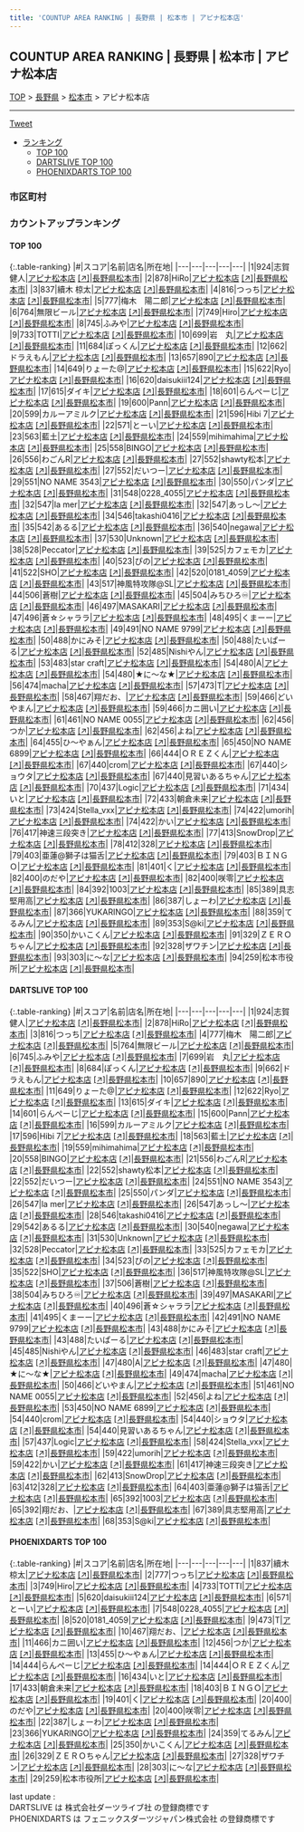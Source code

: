 ```yaml
---
title: 'COUNTUP AREA RANKING | 長野県 | 松本市 | アピナ松本店'
---
```

## COUNTUP AREA RANKING | 長野県 | 松本市 | アピナ松本店

[TOP](/darts/rank/) > [長野県](/darts/rank/長野県/) > [松本市](/darts/rank/長野県/松本市/) > アピナ松本店

___

<a href="https://twitter.com/share?ref_src=twsrc%5Etfw" data-text="COUNTUP AREA RANKING | 長野県松本市アピナ松本店" class="twitter-share-button" data-hashtags="DARTSLIVE,PHOENIXDARTS,darts,ダーツ" data-show-count="false">Tweet</a>

* [ランキング](#カウントアップランキング)
    * [TOP 100](#top-100)
    * [DARTSLIVE TOP 100](#dartslive-top-100)
    * [PHOENIXDARTS TOP 100](#phoenixdarts-top-100)

### 市区町村

<ul>

</ul>

### カウントアップランキング

#### TOP 100



{:.table-ranking}
|#|スコア|名前|店名|所在地|
|---|---|---|---|---|
|1|924|<span class="rank-name-dl">志賀　健人</span>|<a href="/darts/rank/shops/1b5a938116117a8e774c926eb736cb5a.html">アピナ松本店</a> <a href="https://search.dartslive.com/jp/shop/1b5a938116117a8e774c926eb736cb5a">[↗]</a>|<a href="/darts/rank/長野県/松本市">長野県松本市</a>|
|2|878|<span class="rank-name-dl">HiRo</span>|<a href="/darts/rank/shops/1b5a938116117a8e774c926eb736cb5a.html">アピナ松本店</a> <a href="https://search.dartslive.com/jp/shop/1b5a938116117a8e774c926eb736cb5a">[↗]</a>|<a href="/darts/rank/長野県/松本市">長野県松本市</a>|
|3|837|<span class="rank-name-pd"><span class="pro-icon-pd"></span>續木 椋太</span>|<a href="/darts/rank/shops/68394.html">アピナ松本店</a> <a href="https://vs.phoenixdarts.com/jp/shop/shopDetailInfo/s_68394?s_seq=68394">[↗]</a>|<a href="/darts/rank/長野県/松本市">長野県松本市</a>|
|4|816|<span class="rank-name-dl">つっち</span>|<a href="/darts/rank/shops/1b5a938116117a8e774c926eb736cb5a.html">アピナ松本店</a> <a href="https://search.dartslive.com/jp/shop/1b5a938116117a8e774c926eb736cb5a">[↗]</a>|<a href="/darts/rank/長野県/松本市">長野県松本市</a>|
|5|777|<span class="rank-name-dl">梅木　陽二郎</span>|<a href="/darts/rank/shops/1b5a938116117a8e774c926eb736cb5a.html">アピナ松本店</a> <a href="https://search.dartslive.com/jp/shop/1b5a938116117a8e774c926eb736cb5a">[↗]</a>|<a href="/darts/rank/長野県/松本市">長野県松本市</a>|
|6|764|<span class="rank-name-dl">無限ビール</span>|<a href="/darts/rank/shops/1b5a938116117a8e774c926eb736cb5a.html">アピナ松本店</a> <a href="https://search.dartslive.com/jp/shop/1b5a938116117a8e774c926eb736cb5a">[↗]</a>|<a href="/darts/rank/長野県/松本市">長野県松本市</a>|
|7|749|<span class="rank-name-pd">Hiro</span>|<a href="/darts/rank/shops/68394.html">アピナ松本店</a> <a href="https://vs.phoenixdarts.com/jp/shop/shopDetailInfo/s_68394?s_seq=68394">[↗]</a>|<a href="/darts/rank/長野県/松本市">長野県松本市</a>|
|8|745|<span class="rank-name-dl">ふみや</span>|<a href="/darts/rank/shops/1b5a938116117a8e774c926eb736cb5a.html">アピナ松本店</a> <a href="https://search.dartslive.com/jp/shop/1b5a938116117a8e774c926eb736cb5a">[↗]</a>|<a href="/darts/rank/長野県/松本市">長野県松本市</a>|
|9|733|<span class="rank-name-pd">TOTTI</span>|<a href="/darts/rank/shops/68394.html">アピナ松本店</a> <a href="https://vs.phoenixdarts.com/jp/shop/shopDetailInfo/s_68394?s_seq=68394">[↗]</a>|<a href="/darts/rank/長野県/松本市">長野県松本市</a>|
|10|699|<span class="rank-name-dl">岩　丸</span>|<a href="/darts/rank/shops/1b5a938116117a8e774c926eb736cb5a.html">アピナ松本店</a> <a href="https://search.dartslive.com/jp/shop/1b5a938116117a8e774c926eb736cb5a">[↗]</a>|<a href="/darts/rank/長野県/松本市">長野県松本市</a>|
|11|684|<span class="rank-name-dl">ぽっくん</span>|<a href="/darts/rank/shops/1b5a938116117a8e774c926eb736cb5a.html">アピナ松本店</a> <a href="https://search.dartslive.com/jp/shop/1b5a938116117a8e774c926eb736cb5a">[↗]</a>|<a href="/darts/rank/長野県/松本市">長野県松本市</a>|
|12|662|<span class="rank-name-dl">ドラえもん</span>|<a href="/darts/rank/shops/1b5a938116117a8e774c926eb736cb5a.html">アピナ松本店</a> <a href="https://search.dartslive.com/jp/shop/1b5a938116117a8e774c926eb736cb5a">[↗]</a>|<a href="/darts/rank/長野県/松本市">長野県松本市</a>|
|13|657|<span class="rank-name-dl">890</span>|<a href="/darts/rank/shops/1b5a938116117a8e774c926eb736cb5a.html">アピナ松本店</a> <a href="https://search.dartslive.com/jp/shop/1b5a938116117a8e774c926eb736cb5a">[↗]</a>|<a href="/darts/rank/長野県/松本市">長野県松本市</a>|
|14|649|<span class="rank-name-dl">りょーた@</span>|<a href="/darts/rank/shops/1b5a938116117a8e774c926eb736cb5a.html">アピナ松本店</a> <a href="https://search.dartslive.com/jp/shop/1b5a938116117a8e774c926eb736cb5a">[↗]</a>|<a href="/darts/rank/長野県/松本市">長野県松本市</a>|
|15|622|<span class="rank-name-dl">Ryo</span>|<a href="/darts/rank/shops/1b5a938116117a8e774c926eb736cb5a.html">アピナ松本店</a> <a href="https://search.dartslive.com/jp/shop/1b5a938116117a8e774c926eb736cb5a">[↗]</a>|<a href="/darts/rank/長野県/松本市">長野県松本市</a>|
|16|620|<span class="rank-name-pd">daisukiii124</span>|<a href="/darts/rank/shops/68394.html">アピナ松本店</a> <a href="https://vs.phoenixdarts.com/jp/shop/shopDetailInfo/s_68394?s_seq=68394">[↗]</a>|<a href="/darts/rank/長野県/松本市">長野県松本市</a>|
|17|615|<span class="rank-name-dl">ダイキ</span>|<a href="/darts/rank/shops/1b5a938116117a8e774c926eb736cb5a.html">アピナ松本店</a> <a href="https://search.dartslive.com/jp/shop/1b5a938116117a8e774c926eb736cb5a">[↗]</a>|<a href="/darts/rank/長野県/松本市">長野県松本市</a>|
|18|601|<span class="rank-name-dl">らんぺーじ</span>|<a href="/darts/rank/shops/1b5a938116117a8e774c926eb736cb5a.html">アピナ松本店</a> <a href="https://search.dartslive.com/jp/shop/1b5a938116117a8e774c926eb736cb5a">[↗]</a>|<a href="/darts/rank/長野県/松本市">長野県松本市</a>|
|19|600|<span class="rank-name-dl">Pann</span>|<a href="/darts/rank/shops/1b5a938116117a8e774c926eb736cb5a.html">アピナ松本店</a> <a href="https://search.dartslive.com/jp/shop/1b5a938116117a8e774c926eb736cb5a">[↗]</a>|<a href="/darts/rank/長野県/松本市">長野県松本市</a>|
|20|599|<span class="rank-name-dl">カルーアミルク</span>|<a href="/darts/rank/shops/1b5a938116117a8e774c926eb736cb5a.html">アピナ松本店</a> <a href="https://search.dartslive.com/jp/shop/1b5a938116117a8e774c926eb736cb5a">[↗]</a>|<a href="/darts/rank/長野県/松本市">長野県松本市</a>|
|21|596|<span class="rank-name-dl">Hibi 7</span>|<a href="/darts/rank/shops/1b5a938116117a8e774c926eb736cb5a.html">アピナ松本店</a> <a href="https://search.dartslive.com/jp/shop/1b5a938116117a8e774c926eb736cb5a">[↗]</a>|<a href="/darts/rank/長野県/松本市">長野県松本市</a>|
|22|571|<span class="rank-name-pd">とーい</span>|<a href="/darts/rank/shops/68394.html">アピナ松本店</a> <a href="https://vs.phoenixdarts.com/jp/shop/shopDetailInfo/s_68394?s_seq=68394">[↗]</a>|<a href="/darts/rank/長野県/松本市">長野県松本市</a>|
|23|563|<span class="rank-name-dl">藍土</span>|<a href="/darts/rank/shops/1b5a938116117a8e774c926eb736cb5a.html">アピナ松本店</a> <a href="https://search.dartslive.com/jp/shop/1b5a938116117a8e774c926eb736cb5a">[↗]</a>|<a href="/darts/rank/長野県/松本市">長野県松本市</a>|
|24|559|<span class="rank-name-dl">mihimahima</span>|<a href="/darts/rank/shops/1b5a938116117a8e774c926eb736cb5a.html">アピナ松本店</a> <a href="https://search.dartslive.com/jp/shop/1b5a938116117a8e774c926eb736cb5a">[↗]</a>|<a href="/darts/rank/長野県/松本市">長野県松本市</a>|
|25|558|<span class="rank-name-dl">BINGO</span>|<a href="/darts/rank/shops/1b5a938116117a8e774c926eb736cb5a.html">アピナ松本店</a> <a href="https://search.dartslive.com/jp/shop/1b5a938116117a8e774c926eb736cb5a">[↗]</a>|<a href="/darts/rank/長野県/松本市">長野県松本市</a>|
|26|556|<span class="rank-name-dl">わごんR</span>|<a href="/darts/rank/shops/1b5a938116117a8e774c926eb736cb5a.html">アピナ松本店</a> <a href="https://search.dartslive.com/jp/shop/1b5a938116117a8e774c926eb736cb5a">[↗]</a>|<a href="/darts/rank/長野県/松本市">長野県松本市</a>|
|27|552|<span class="rank-name-dl">shawty松本</span>|<a href="/darts/rank/shops/1b5a938116117a8e774c926eb736cb5a.html">アピナ松本店</a> <a href="https://search.dartslive.com/jp/shop/1b5a938116117a8e774c926eb736cb5a">[↗]</a>|<a href="/darts/rank/長野県/松本市">長野県松本市</a>|
|27|552|<span class="rank-name-dl">だいつー</span>|<a href="/darts/rank/shops/1b5a938116117a8e774c926eb736cb5a.html">アピナ松本店</a> <a href="https://search.dartslive.com/jp/shop/1b5a938116117a8e774c926eb736cb5a">[↗]</a>|<a href="/darts/rank/長野県/松本市">長野県松本市</a>|
|29|551|<span class="rank-name-dl">NO NAME 3543</span>|<a href="/darts/rank/shops/1b5a938116117a8e774c926eb736cb5a.html">アピナ松本店</a> <a href="https://search.dartslive.com/jp/shop/1b5a938116117a8e774c926eb736cb5a">[↗]</a>|<a href="/darts/rank/長野県/松本市">長野県松本市</a>|
|30|550|<span class="rank-name-dl">パンダ</span>|<a href="/darts/rank/shops/1b5a938116117a8e774c926eb736cb5a.html">アピナ松本店</a> <a href="https://search.dartslive.com/jp/shop/1b5a938116117a8e774c926eb736cb5a">[↗]</a>|<a href="/darts/rank/長野県/松本市">長野県松本市</a>|
|31|548|<span class="rank-name-pd">0228_4055</span>|<a href="/darts/rank/shops/68394.html">アピナ松本店</a> <a href="https://vs.phoenixdarts.com/jp/shop/shopDetailInfo/s_68394?s_seq=68394">[↗]</a>|<a href="/darts/rank/長野県/松本市">長野県松本市</a>|
|32|547|<span class="rank-name-dl">la mer</span>|<a href="/darts/rank/shops/1b5a938116117a8e774c926eb736cb5a.html">アピナ松本店</a> <a href="https://search.dartslive.com/jp/shop/1b5a938116117a8e774c926eb736cb5a">[↗]</a>|<a href="/darts/rank/長野県/松本市">長野県松本市</a>|
|32|547|<span class="rank-name-dl">あっし〜</span>|<a href="/darts/rank/shops/1b5a938116117a8e774c926eb736cb5a.html">アピナ松本店</a> <a href="https://search.dartslive.com/jp/shop/1b5a938116117a8e774c926eb736cb5a">[↗]</a>|<a href="/darts/rank/長野県/松本市">長野県松本市</a>|
|34|546|<span class="rank-name-dl">takashi0416</span>|<a href="/darts/rank/shops/1b5a938116117a8e774c926eb736cb5a.html">アピナ松本店</a> <a href="https://search.dartslive.com/jp/shop/1b5a938116117a8e774c926eb736cb5a">[↗]</a>|<a href="/darts/rank/長野県/松本市">長野県松本市</a>|
|35|542|<span class="rank-name-dl">あるる</span>|<a href="/darts/rank/shops/1b5a938116117a8e774c926eb736cb5a.html">アピナ松本店</a> <a href="https://search.dartslive.com/jp/shop/1b5a938116117a8e774c926eb736cb5a">[↗]</a>|<a href="/darts/rank/長野県/松本市">長野県松本市</a>|
|36|540|<span class="rank-name-dl">negawa</span>|<a href="/darts/rank/shops/1b5a938116117a8e774c926eb736cb5a.html">アピナ松本店</a> <a href="https://search.dartslive.com/jp/shop/1b5a938116117a8e774c926eb736cb5a">[↗]</a>|<a href="/darts/rank/長野県/松本市">長野県松本市</a>|
|37|530|<span class="rank-name-dl">Unknown</span>|<a href="/darts/rank/shops/1b5a938116117a8e774c926eb736cb5a.html">アピナ松本店</a> <a href="https://search.dartslive.com/jp/shop/1b5a938116117a8e774c926eb736cb5a">[↗]</a>|<a href="/darts/rank/長野県/松本市">長野県松本市</a>|
|38|528|<span class="rank-name-dl">Peccator</span>|<a href="/darts/rank/shops/1b5a938116117a8e774c926eb736cb5a.html">アピナ松本店</a> <a href="https://search.dartslive.com/jp/shop/1b5a938116117a8e774c926eb736cb5a">[↗]</a>|<a href="/darts/rank/長野県/松本市">長野県松本市</a>|
|39|525|<span class="rank-name-dl">カフェモカ</span>|<a href="/darts/rank/shops/1b5a938116117a8e774c926eb736cb5a.html">アピナ松本店</a> <a href="https://search.dartslive.com/jp/shop/1b5a938116117a8e774c926eb736cb5a">[↗]</a>|<a href="/darts/rank/長野県/松本市">長野県松本市</a>|
|40|523|<span class="rank-name-dl">ぴの</span>|<a href="/darts/rank/shops/1b5a938116117a8e774c926eb736cb5a.html">アピナ松本店</a> <a href="https://search.dartslive.com/jp/shop/1b5a938116117a8e774c926eb736cb5a">[↗]</a>|<a href="/darts/rank/長野県/松本市">長野県松本市</a>|
|41|522|<span class="rank-name-dl">SHO</span>|<a href="/darts/rank/shops/1b5a938116117a8e774c926eb736cb5a.html">アピナ松本店</a> <a href="https://search.dartslive.com/jp/shop/1b5a938116117a8e774c926eb736cb5a">[↗]</a>|<a href="/darts/rank/長野県/松本市">長野県松本市</a>|
|42|520|<span class="rank-name-pd">0181_4059</span>|<a href="/darts/rank/shops/68394.html">アピナ松本店</a> <a href="https://vs.phoenixdarts.com/jp/shop/shopDetailInfo/s_68394?s_seq=68394">[↗]</a>|<a href="/darts/rank/長野県/松本市">長野県松本市</a>|
|43|517|<span class="rank-name-dl">神風特攻隊@SL</span>|<a href="/darts/rank/shops/1b5a938116117a8e774c926eb736cb5a.html">アピナ松本店</a> <a href="https://search.dartslive.com/jp/shop/1b5a938116117a8e774c926eb736cb5a">[↗]</a>|<a href="/darts/rank/長野県/松本市">長野県松本市</a>|
|44|506|<span class="rank-name-dl">蒼樹</span>|<a href="/darts/rank/shops/1b5a938116117a8e774c926eb736cb5a.html">アピナ松本店</a> <a href="https://search.dartslive.com/jp/shop/1b5a938116117a8e774c926eb736cb5a">[↗]</a>|<a href="/darts/rank/長野県/松本市">長野県松本市</a>|
|45|504|<span class="rank-name-dl">みちひろ♾</span>|<a href="/darts/rank/shops/1b5a938116117a8e774c926eb736cb5a.html">アピナ松本店</a> <a href="https://search.dartslive.com/jp/shop/1b5a938116117a8e774c926eb736cb5a">[↗]</a>|<a href="/darts/rank/長野県/松本市">長野県松本市</a>|
|46|497|<span class="rank-name-dl">MASAKARI</span>|<a href="/darts/rank/shops/1b5a938116117a8e774c926eb736cb5a.html">アピナ松本店</a> <a href="https://search.dartslive.com/jp/shop/1b5a938116117a8e774c926eb736cb5a">[↗]</a>|<a href="/darts/rank/長野県/松本市">長野県松本市</a>|
|47|496|<span class="rank-name-dl">蒼☆シャララ</span>|<a href="/darts/rank/shops/1b5a938116117a8e774c926eb736cb5a.html">アピナ松本店</a> <a href="https://search.dartslive.com/jp/shop/1b5a938116117a8e774c926eb736cb5a">[↗]</a>|<a href="/darts/rank/長野県/松本市">長野県松本市</a>|
|48|495|<span class="rank-name-dl">くまーー</span>|<a href="/darts/rank/shops/1b5a938116117a8e774c926eb736cb5a.html">アピナ松本店</a> <a href="https://search.dartslive.com/jp/shop/1b5a938116117a8e774c926eb736cb5a">[↗]</a>|<a href="/darts/rank/長野県/松本市">長野県松本市</a>|
|49|491|<span class="rank-name-dl">NO NAME 9799</span>|<a href="/darts/rank/shops/1b5a938116117a8e774c926eb736cb5a.html">アピナ松本店</a> <a href="https://search.dartslive.com/jp/shop/1b5a938116117a8e774c926eb736cb5a">[↗]</a>|<a href="/darts/rank/長野県/松本市">長野県松本市</a>|
|50|488|<span class="rank-name-dl">かにみそ</span>|<a href="/darts/rank/shops/1b5a938116117a8e774c926eb736cb5a.html">アピナ松本店</a> <a href="https://search.dartslive.com/jp/shop/1b5a938116117a8e774c926eb736cb5a">[↗]</a>|<a href="/darts/rank/長野県/松本市">長野県松本市</a>|
|50|488|<span class="rank-name-dl">たいぱーる</span>|<a href="/darts/rank/shops/1b5a938116117a8e774c926eb736cb5a.html">アピナ松本店</a> <a href="https://search.dartslive.com/jp/shop/1b5a938116117a8e774c926eb736cb5a">[↗]</a>|<a href="/darts/rank/長野県/松本市">長野県松本市</a>|
|52|485|<span class="rank-name-dl">Nishiやん</span>|<a href="/darts/rank/shops/1b5a938116117a8e774c926eb736cb5a.html">アピナ松本店</a> <a href="https://search.dartslive.com/jp/shop/1b5a938116117a8e774c926eb736cb5a">[↗]</a>|<a href="/darts/rank/長野県/松本市">長野県松本市</a>|
|53|483|<span class="rank-name-dl">star craft</span>|<a href="/darts/rank/shops/1b5a938116117a8e774c926eb736cb5a.html">アピナ松本店</a> <a href="https://search.dartslive.com/jp/shop/1b5a938116117a8e774c926eb736cb5a">[↗]</a>|<a href="/darts/rank/長野県/松本市">長野県松本市</a>|
|54|480|<span class="rank-name-dl">A</span>|<a href="/darts/rank/shops/1b5a938116117a8e774c926eb736cb5a.html">アピナ松本店</a> <a href="https://search.dartslive.com/jp/shop/1b5a938116117a8e774c926eb736cb5a">[↗]</a>|<a href="/darts/rank/長野県/松本市">長野県松本市</a>|
|54|480|<span class="rank-name-dl">★に～な★</span>|<a href="/darts/rank/shops/1b5a938116117a8e774c926eb736cb5a.html">アピナ松本店</a> <a href="https://search.dartslive.com/jp/shop/1b5a938116117a8e774c926eb736cb5a">[↗]</a>|<a href="/darts/rank/長野県/松本市">長野県松本市</a>|
|56|474|<span class="rank-name-dl">macha</span>|<a href="/darts/rank/shops/1b5a938116117a8e774c926eb736cb5a.html">アピナ松本店</a> <a href="https://search.dartslive.com/jp/shop/1b5a938116117a8e774c926eb736cb5a">[↗]</a>|<a href="/darts/rank/長野県/松本市">長野県松本市</a>|
|57|473|<span class="rank-name-pd">T</span>|<a href="/darts/rank/shops/68394.html">アピナ松本店</a> <a href="https://vs.phoenixdarts.com/jp/shop/shopDetailInfo/s_68394?s_seq=68394">[↗]</a>|<a href="/darts/rank/長野県/松本市">長野県松本市</a>|
|58|467|<span class="rank-name-pd">翔だお、</span>|<a href="/darts/rank/shops/68394.html">アピナ松本店</a> <a href="https://vs.phoenixdarts.com/jp/shop/shopDetailInfo/s_68394?s_seq=68394">[↗]</a>|<a href="/darts/rank/長野県/松本市">長野県松本市</a>|
|59|466|<span class="rank-name-dl">どいやまん</span>|<a href="/darts/rank/shops/1b5a938116117a8e774c926eb736cb5a.html">アピナ松本店</a> <a href="https://search.dartslive.com/jp/shop/1b5a938116117a8e774c926eb736cb5a">[↗]</a>|<a href="/darts/rank/長野県/松本市">長野県松本市</a>|
|59|466|<span class="rank-name-pd">カニ囲い</span>|<a href="/darts/rank/shops/68394.html">アピナ松本店</a> <a href="https://vs.phoenixdarts.com/jp/shop/shopDetailInfo/s_68394?s_seq=68394">[↗]</a>|<a href="/darts/rank/長野県/松本市">長野県松本市</a>|
|61|461|<span class="rank-name-dl">NO NAME 0055</span>|<a href="/darts/rank/shops/1b5a938116117a8e774c926eb736cb5a.html">アピナ松本店</a> <a href="https://search.dartslive.com/jp/shop/1b5a938116117a8e774c926eb736cb5a">[↗]</a>|<a href="/darts/rank/長野県/松本市">長野県松本市</a>|
|62|456|<span class="rank-name-pd">つか</span>|<a href="/darts/rank/shops/68394.html">アピナ松本店</a> <a href="https://vs.phoenixdarts.com/jp/shop/shopDetailInfo/s_68394?s_seq=68394">[↗]</a>|<a href="/darts/rank/長野県/松本市">長野県松本市</a>|
|62|456|<span class="rank-name-dl">よね</span>|<a href="/darts/rank/shops/1b5a938116117a8e774c926eb736cb5a.html">アピナ松本店</a> <a href="https://search.dartslive.com/jp/shop/1b5a938116117a8e774c926eb736cb5a">[↗]</a>|<a href="/darts/rank/長野県/松本市">長野県松本市</a>|
|64|455|<span class="rank-name-pd">ひ〜やぁん</span>|<a href="/darts/rank/shops/68394.html">アピナ松本店</a> <a href="https://vs.phoenixdarts.com/jp/shop/shopDetailInfo/s_68394?s_seq=68394">[↗]</a>|<a href="/darts/rank/長野県/松本市">長野県松本市</a>|
|65|450|<span class="rank-name-dl">NO NAME 6899</span>|<a href="/darts/rank/shops/1b5a938116117a8e774c926eb736cb5a.html">アピナ松本店</a> <a href="https://search.dartslive.com/jp/shop/1b5a938116117a8e774c926eb736cb5a">[↗]</a>|<a href="/darts/rank/長野県/松本市">長野県松本市</a>|
|66|444|<span class="rank-name-pd">ＯＲＥＺくん</span>|<a href="/darts/rank/shops/68394.html">アピナ松本店</a> <a href="https://vs.phoenixdarts.com/jp/shop/shopDetailInfo/s_68394?s_seq=68394">[↗]</a>|<a href="/darts/rank/長野県/松本市">長野県松本市</a>|
|67|440|<span class="rank-name-dl">crom</span>|<a href="/darts/rank/shops/1b5a938116117a8e774c926eb736cb5a.html">アピナ松本店</a> <a href="https://search.dartslive.com/jp/shop/1b5a938116117a8e774c926eb736cb5a">[↗]</a>|<a href="/darts/rank/長野県/松本市">長野県松本市</a>|
|67|440|<span class="rank-name-dl">ショウタ</span>|<a href="/darts/rank/shops/1b5a938116117a8e774c926eb736cb5a.html">アピナ松本店</a> <a href="https://search.dartslive.com/jp/shop/1b5a938116117a8e774c926eb736cb5a">[↗]</a>|<a href="/darts/rank/長野県/松本市">長野県松本市</a>|
|67|440|<span class="rank-name-dl">見習いあるちゃん</span>|<a href="/darts/rank/shops/1b5a938116117a8e774c926eb736cb5a.html">アピナ松本店</a> <a href="https://search.dartslive.com/jp/shop/1b5a938116117a8e774c926eb736cb5a">[↗]</a>|<a href="/darts/rank/長野県/松本市">長野県松本市</a>|
|70|437|<span class="rank-name-dl">Logic</span>|<a href="/darts/rank/shops/1b5a938116117a8e774c926eb736cb5a.html">アピナ松本店</a> <a href="https://search.dartslive.com/jp/shop/1b5a938116117a8e774c926eb736cb5a">[↗]</a>|<a href="/darts/rank/長野県/松本市">長野県松本市</a>|
|71|434|<span class="rank-name-pd">いと</span>|<a href="/darts/rank/shops/68394.html">アピナ松本店</a> <a href="https://vs.phoenixdarts.com/jp/shop/shopDetailInfo/s_68394?s_seq=68394">[↗]</a>|<a href="/darts/rank/長野県/松本市">長野県松本市</a>|
|72|433|<span class="rank-name-pd">朝倉未来</span>|<a href="/darts/rank/shops/68394.html">アピナ松本店</a> <a href="https://vs.phoenixdarts.com/jp/shop/shopDetailInfo/s_68394?s_seq=68394">[↗]</a>|<a href="/darts/rank/長野県/松本市">長野県松本市</a>|
|73|424|<span class="rank-name-dl">Stella_vxx</span>|<a href="/darts/rank/shops/1b5a938116117a8e774c926eb736cb5a.html">アピナ松本店</a> <a href="https://search.dartslive.com/jp/shop/1b5a938116117a8e774c926eb736cb5a">[↗]</a>|<a href="/darts/rank/長野県/松本市">長野県松本市</a>|
|74|422|<span class="rank-name-dl">umorih</span>|<a href="/darts/rank/shops/1b5a938116117a8e774c926eb736cb5a.html">アピナ松本店</a> <a href="https://search.dartslive.com/jp/shop/1b5a938116117a8e774c926eb736cb5a">[↗]</a>|<a href="/darts/rank/長野県/松本市">長野県松本市</a>|
|74|422|<span class="rank-name-dl">かい</span>|<a href="/darts/rank/shops/1b5a938116117a8e774c926eb736cb5a.html">アピナ松本店</a> <a href="https://search.dartslive.com/jp/shop/1b5a938116117a8e774c926eb736cb5a">[↗]</a>|<a href="/darts/rank/長野県/松本市">長野県松本市</a>|
|76|417|<span class="rank-name-dl">神速三段突き</span>|<a href="/darts/rank/shops/1b5a938116117a8e774c926eb736cb5a.html">アピナ松本店</a> <a href="https://search.dartslive.com/jp/shop/1b5a938116117a8e774c926eb736cb5a">[↗]</a>|<a href="/darts/rank/長野県/松本市">長野県松本市</a>|
|77|413|<span class="rank-name-dl">SnowDrop</span>|<a href="/darts/rank/shops/1b5a938116117a8e774c926eb736cb5a.html">アピナ松本店</a> <a href="https://search.dartslive.com/jp/shop/1b5a938116117a8e774c926eb736cb5a">[↗]</a>|<a href="/darts/rank/長野県/松本市">長野県松本市</a>|
|78|412|<span class="rank-name-dl">328</span>|<a href="/darts/rank/shops/1b5a938116117a8e774c926eb736cb5a.html">アピナ松本店</a> <a href="https://search.dartslive.com/jp/shop/1b5a938116117a8e774c926eb736cb5a">[↗]</a>|<a href="/darts/rank/長野県/松本市">長野県松本市</a>|
|79|403|<span class="rank-name-dl">亜蓮@獅子は猫舌</span>|<a href="/darts/rank/shops/1b5a938116117a8e774c926eb736cb5a.html">アピナ松本店</a> <a href="https://search.dartslive.com/jp/shop/1b5a938116117a8e774c926eb736cb5a">[↗]</a>|<a href="/darts/rank/長野県/松本市">長野県松本市</a>|
|79|403|<span class="rank-name-pd">ＢＩＮＧＯ</span>|<a href="/darts/rank/shops/68394.html">アピナ松本店</a> <a href="https://vs.phoenixdarts.com/jp/shop/shopDetailInfo/s_68394?s_seq=68394">[↗]</a>|<a href="/darts/rank/長野県/松本市">長野県松本市</a>|
|81|401|<span class="rank-name-pd">く</span>|<a href="/darts/rank/shops/68394.html">アピナ松本店</a> <a href="https://vs.phoenixdarts.com/jp/shop/shopDetailInfo/s_68394?s_seq=68394">[↗]</a>|<a href="/darts/rank/長野県/松本市">長野県松本市</a>|
|82|400|<span class="rank-name-pd">のだや</span>|<a href="/darts/rank/shops/68394.html">アピナ松本店</a> <a href="https://vs.phoenixdarts.com/jp/shop/shopDetailInfo/s_68394?s_seq=68394">[↗]</a>|<a href="/darts/rank/長野県/松本市">長野県松本市</a>|
|82|400|<span class="rank-name-pd">咲零</span>|<a href="/darts/rank/shops/68394.html">アピナ松本店</a> <a href="https://vs.phoenixdarts.com/jp/shop/shopDetailInfo/s_68394?s_seq=68394">[↗]</a>|<a href="/darts/rank/長野県/松本市">長野県松本市</a>|
|84|392|<span class="rank-name-dl">1003</span>|<a href="/darts/rank/shops/1b5a938116117a8e774c926eb736cb5a.html">アピナ松本店</a> <a href="https://search.dartslive.com/jp/shop/1b5a938116117a8e774c926eb736cb5a">[↗]</a>|<a href="/darts/rank/長野県/松本市">長野県松本市</a>|
|85|389|<span class="rank-name-dl">具志堅用高</span>|<a href="/darts/rank/shops/1b5a938116117a8e774c926eb736cb5a.html">アピナ松本店</a> <a href="https://search.dartslive.com/jp/shop/1b5a938116117a8e774c926eb736cb5a">[↗]</a>|<a href="/darts/rank/長野県/松本市">長野県松本市</a>|
|86|387|<span class="rank-name-pd">しょーわ</span>|<a href="/darts/rank/shops/68394.html">アピナ松本店</a> <a href="https://vs.phoenixdarts.com/jp/shop/shopDetailInfo/s_68394?s_seq=68394">[↗]</a>|<a href="/darts/rank/長野県/松本市">長野県松本市</a>|
|87|366|<span class="rank-name-pd">YUKARINGO</span>|<a href="/darts/rank/shops/68394.html">アピナ松本店</a> <a href="https://vs.phoenixdarts.com/jp/shop/shopDetailInfo/s_68394?s_seq=68394">[↗]</a>|<a href="/darts/rank/長野県/松本市">長野県松本市</a>|
|88|359|<span class="rank-name-pd">てるみん</span>|<a href="/darts/rank/shops/68394.html">アピナ松本店</a> <a href="https://vs.phoenixdarts.com/jp/shop/shopDetailInfo/s_68394?s_seq=68394">[↗]</a>|<a href="/darts/rank/長野県/松本市">長野県松本市</a>|
|89|353|<span class="rank-name-dl">S@ki</span>|<a href="/darts/rank/shops/1b5a938116117a8e774c926eb736cb5a.html">アピナ松本店</a> <a href="https://search.dartslive.com/jp/shop/1b5a938116117a8e774c926eb736cb5a">[↗]</a>|<a href="/darts/rank/長野県/松本市">長野県松本市</a>|
|90|350|<span class="rank-name-pd">かいこくん</span>|<a href="/darts/rank/shops/68394.html">アピナ松本店</a> <a href="https://vs.phoenixdarts.com/jp/shop/shopDetailInfo/s_68394?s_seq=68394">[↗]</a>|<a href="/darts/rank/長野県/松本市">長野県松本市</a>|
|91|329|<span class="rank-name-pd">ＺＥＲＯちゃん</span>|<a href="/darts/rank/shops/68394.html">アピナ松本店</a> <a href="https://vs.phoenixdarts.com/jp/shop/shopDetailInfo/s_68394?s_seq=68394">[↗]</a>|<a href="/darts/rank/長野県/松本市">長野県松本市</a>|
|92|328|<span class="rank-name-pd">ザワチン</span>|<a href="/darts/rank/shops/68394.html">アピナ松本店</a> <a href="https://vs.phoenixdarts.com/jp/shop/shopDetailInfo/s_68394?s_seq=68394">[↗]</a>|<a href="/darts/rank/長野県/松本市">長野県松本市</a>|
|93|303|<span class="rank-name-pd">に～な</span>|<a href="/darts/rank/shops/68394.html">アピナ松本店</a> <a href="https://vs.phoenixdarts.com/jp/shop/shopDetailInfo/s_68394?s_seq=68394">[↗]</a>|<a href="/darts/rank/長野県/松本市">長野県松本市</a>|
|94|259|<span class="rank-name-pd">松本市役所</span>|<a href="/darts/rank/shops/68394.html">アピナ松本店</a> <a href="https://vs.phoenixdarts.com/jp/shop/shopDetailInfo/s_68394?s_seq=68394">[↗]</a>|<a href="/darts/rank/長野県/松本市">長野県松本市</a>|


#### DARTSLIVE TOP 100



{:.table-ranking}
|#|スコア|名前|店名|所在地|
|---|---|---|---|---|
|1|924|<span class="rank-name-dl">志賀　健人</span>|<a href="/darts/rank/shops/1b5a938116117a8e774c926eb736cb5a.html">アピナ松本店</a> <a href="https://search.dartslive.com/jp/shop/1b5a938116117a8e774c926eb736cb5a">[↗]</a>|<a href="/darts/rank/長野県/松本市">長野県松本市</a>|
|2|878|<span class="rank-name-dl">HiRo</span>|<a href="/darts/rank/shops/1b5a938116117a8e774c926eb736cb5a.html">アピナ松本店</a> <a href="https://search.dartslive.com/jp/shop/1b5a938116117a8e774c926eb736cb5a">[↗]</a>|<a href="/darts/rank/長野県/松本市">長野県松本市</a>|
|3|816|<span class="rank-name-dl">つっち</span>|<a href="/darts/rank/shops/1b5a938116117a8e774c926eb736cb5a.html">アピナ松本店</a> <a href="https://search.dartslive.com/jp/shop/1b5a938116117a8e774c926eb736cb5a">[↗]</a>|<a href="/darts/rank/長野県/松本市">長野県松本市</a>|
|4|777|<span class="rank-name-dl">梅木　陽二郎</span>|<a href="/darts/rank/shops/1b5a938116117a8e774c926eb736cb5a.html">アピナ松本店</a> <a href="https://search.dartslive.com/jp/shop/1b5a938116117a8e774c926eb736cb5a">[↗]</a>|<a href="/darts/rank/長野県/松本市">長野県松本市</a>|
|5|764|<span class="rank-name-dl">無限ビール</span>|<a href="/darts/rank/shops/1b5a938116117a8e774c926eb736cb5a.html">アピナ松本店</a> <a href="https://search.dartslive.com/jp/shop/1b5a938116117a8e774c926eb736cb5a">[↗]</a>|<a href="/darts/rank/長野県/松本市">長野県松本市</a>|
|6|745|<span class="rank-name-dl">ふみや</span>|<a href="/darts/rank/shops/1b5a938116117a8e774c926eb736cb5a.html">アピナ松本店</a> <a href="https://search.dartslive.com/jp/shop/1b5a938116117a8e774c926eb736cb5a">[↗]</a>|<a href="/darts/rank/長野県/松本市">長野県松本市</a>|
|7|699|<span class="rank-name-dl">岩　丸</span>|<a href="/darts/rank/shops/1b5a938116117a8e774c926eb736cb5a.html">アピナ松本店</a> <a href="https://search.dartslive.com/jp/shop/1b5a938116117a8e774c926eb736cb5a">[↗]</a>|<a href="/darts/rank/長野県/松本市">長野県松本市</a>|
|8|684|<span class="rank-name-dl">ぽっくん</span>|<a href="/darts/rank/shops/1b5a938116117a8e774c926eb736cb5a.html">アピナ松本店</a> <a href="https://search.dartslive.com/jp/shop/1b5a938116117a8e774c926eb736cb5a">[↗]</a>|<a href="/darts/rank/長野県/松本市">長野県松本市</a>|
|9|662|<span class="rank-name-dl">ドラえもん</span>|<a href="/darts/rank/shops/1b5a938116117a8e774c926eb736cb5a.html">アピナ松本店</a> <a href="https://search.dartslive.com/jp/shop/1b5a938116117a8e774c926eb736cb5a">[↗]</a>|<a href="/darts/rank/長野県/松本市">長野県松本市</a>|
|10|657|<span class="rank-name-dl">890</span>|<a href="/darts/rank/shops/1b5a938116117a8e774c926eb736cb5a.html">アピナ松本店</a> <a href="https://search.dartslive.com/jp/shop/1b5a938116117a8e774c926eb736cb5a">[↗]</a>|<a href="/darts/rank/長野県/松本市">長野県松本市</a>|
|11|649|<span class="rank-name-dl">りょーた@</span>|<a href="/darts/rank/shops/1b5a938116117a8e774c926eb736cb5a.html">アピナ松本店</a> <a href="https://search.dartslive.com/jp/shop/1b5a938116117a8e774c926eb736cb5a">[↗]</a>|<a href="/darts/rank/長野県/松本市">長野県松本市</a>|
|12|622|<span class="rank-name-dl">Ryo</span>|<a href="/darts/rank/shops/1b5a938116117a8e774c926eb736cb5a.html">アピナ松本店</a> <a href="https://search.dartslive.com/jp/shop/1b5a938116117a8e774c926eb736cb5a">[↗]</a>|<a href="/darts/rank/長野県/松本市">長野県松本市</a>|
|13|615|<span class="rank-name-dl">ダイキ</span>|<a href="/darts/rank/shops/1b5a938116117a8e774c926eb736cb5a.html">アピナ松本店</a> <a href="https://search.dartslive.com/jp/shop/1b5a938116117a8e774c926eb736cb5a">[↗]</a>|<a href="/darts/rank/長野県/松本市">長野県松本市</a>|
|14|601|<span class="rank-name-dl">らんぺーじ</span>|<a href="/darts/rank/shops/1b5a938116117a8e774c926eb736cb5a.html">アピナ松本店</a> <a href="https://search.dartslive.com/jp/shop/1b5a938116117a8e774c926eb736cb5a">[↗]</a>|<a href="/darts/rank/長野県/松本市">長野県松本市</a>|
|15|600|<span class="rank-name-dl">Pann</span>|<a href="/darts/rank/shops/1b5a938116117a8e774c926eb736cb5a.html">アピナ松本店</a> <a href="https://search.dartslive.com/jp/shop/1b5a938116117a8e774c926eb736cb5a">[↗]</a>|<a href="/darts/rank/長野県/松本市">長野県松本市</a>|
|16|599|<span class="rank-name-dl">カルーアミルク</span>|<a href="/darts/rank/shops/1b5a938116117a8e774c926eb736cb5a.html">アピナ松本店</a> <a href="https://search.dartslive.com/jp/shop/1b5a938116117a8e774c926eb736cb5a">[↗]</a>|<a href="/darts/rank/長野県/松本市">長野県松本市</a>|
|17|596|<span class="rank-name-dl">Hibi 7</span>|<a href="/darts/rank/shops/1b5a938116117a8e774c926eb736cb5a.html">アピナ松本店</a> <a href="https://search.dartslive.com/jp/shop/1b5a938116117a8e774c926eb736cb5a">[↗]</a>|<a href="/darts/rank/長野県/松本市">長野県松本市</a>|
|18|563|<span class="rank-name-dl">藍土</span>|<a href="/darts/rank/shops/1b5a938116117a8e774c926eb736cb5a.html">アピナ松本店</a> <a href="https://search.dartslive.com/jp/shop/1b5a938116117a8e774c926eb736cb5a">[↗]</a>|<a href="/darts/rank/長野県/松本市">長野県松本市</a>|
|19|559|<span class="rank-name-dl">mihimahima</span>|<a href="/darts/rank/shops/1b5a938116117a8e774c926eb736cb5a.html">アピナ松本店</a> <a href="https://search.dartslive.com/jp/shop/1b5a938116117a8e774c926eb736cb5a">[↗]</a>|<a href="/darts/rank/長野県/松本市">長野県松本市</a>|
|20|558|<span class="rank-name-dl">BINGO</span>|<a href="/darts/rank/shops/1b5a938116117a8e774c926eb736cb5a.html">アピナ松本店</a> <a href="https://search.dartslive.com/jp/shop/1b5a938116117a8e774c926eb736cb5a">[↗]</a>|<a href="/darts/rank/長野県/松本市">長野県松本市</a>|
|21|556|<span class="rank-name-dl">わごんR</span>|<a href="/darts/rank/shops/1b5a938116117a8e774c926eb736cb5a.html">アピナ松本店</a> <a href="https://search.dartslive.com/jp/shop/1b5a938116117a8e774c926eb736cb5a">[↗]</a>|<a href="/darts/rank/長野県/松本市">長野県松本市</a>|
|22|552|<span class="rank-name-dl">shawty松本</span>|<a href="/darts/rank/shops/1b5a938116117a8e774c926eb736cb5a.html">アピナ松本店</a> <a href="https://search.dartslive.com/jp/shop/1b5a938116117a8e774c926eb736cb5a">[↗]</a>|<a href="/darts/rank/長野県/松本市">長野県松本市</a>|
|22|552|<span class="rank-name-dl">だいつー</span>|<a href="/darts/rank/shops/1b5a938116117a8e774c926eb736cb5a.html">アピナ松本店</a> <a href="https://search.dartslive.com/jp/shop/1b5a938116117a8e774c926eb736cb5a">[↗]</a>|<a href="/darts/rank/長野県/松本市">長野県松本市</a>|
|24|551|<span class="rank-name-dl">NO NAME 3543</span>|<a href="/darts/rank/shops/1b5a938116117a8e774c926eb736cb5a.html">アピナ松本店</a> <a href="https://search.dartslive.com/jp/shop/1b5a938116117a8e774c926eb736cb5a">[↗]</a>|<a href="/darts/rank/長野県/松本市">長野県松本市</a>|
|25|550|<span class="rank-name-dl">パンダ</span>|<a href="/darts/rank/shops/1b5a938116117a8e774c926eb736cb5a.html">アピナ松本店</a> <a href="https://search.dartslive.com/jp/shop/1b5a938116117a8e774c926eb736cb5a">[↗]</a>|<a href="/darts/rank/長野県/松本市">長野県松本市</a>|
|26|547|<span class="rank-name-dl">la mer</span>|<a href="/darts/rank/shops/1b5a938116117a8e774c926eb736cb5a.html">アピナ松本店</a> <a href="https://search.dartslive.com/jp/shop/1b5a938116117a8e774c926eb736cb5a">[↗]</a>|<a href="/darts/rank/長野県/松本市">長野県松本市</a>|
|26|547|<span class="rank-name-dl">あっし〜</span>|<a href="/darts/rank/shops/1b5a938116117a8e774c926eb736cb5a.html">アピナ松本店</a> <a href="https://search.dartslive.com/jp/shop/1b5a938116117a8e774c926eb736cb5a">[↗]</a>|<a href="/darts/rank/長野県/松本市">長野県松本市</a>|
|28|546|<span class="rank-name-dl">takashi0416</span>|<a href="/darts/rank/shops/1b5a938116117a8e774c926eb736cb5a.html">アピナ松本店</a> <a href="https://search.dartslive.com/jp/shop/1b5a938116117a8e774c926eb736cb5a">[↗]</a>|<a href="/darts/rank/長野県/松本市">長野県松本市</a>|
|29|542|<span class="rank-name-dl">あるる</span>|<a href="/darts/rank/shops/1b5a938116117a8e774c926eb736cb5a.html">アピナ松本店</a> <a href="https://search.dartslive.com/jp/shop/1b5a938116117a8e774c926eb736cb5a">[↗]</a>|<a href="/darts/rank/長野県/松本市">長野県松本市</a>|
|30|540|<span class="rank-name-dl">negawa</span>|<a href="/darts/rank/shops/1b5a938116117a8e774c926eb736cb5a.html">アピナ松本店</a> <a href="https://search.dartslive.com/jp/shop/1b5a938116117a8e774c926eb736cb5a">[↗]</a>|<a href="/darts/rank/長野県/松本市">長野県松本市</a>|
|31|530|<span class="rank-name-dl">Unknown</span>|<a href="/darts/rank/shops/1b5a938116117a8e774c926eb736cb5a.html">アピナ松本店</a> <a href="https://search.dartslive.com/jp/shop/1b5a938116117a8e774c926eb736cb5a">[↗]</a>|<a href="/darts/rank/長野県/松本市">長野県松本市</a>|
|32|528|<span class="rank-name-dl">Peccator</span>|<a href="/darts/rank/shops/1b5a938116117a8e774c926eb736cb5a.html">アピナ松本店</a> <a href="https://search.dartslive.com/jp/shop/1b5a938116117a8e774c926eb736cb5a">[↗]</a>|<a href="/darts/rank/長野県/松本市">長野県松本市</a>|
|33|525|<span class="rank-name-dl">カフェモカ</span>|<a href="/darts/rank/shops/1b5a938116117a8e774c926eb736cb5a.html">アピナ松本店</a> <a href="https://search.dartslive.com/jp/shop/1b5a938116117a8e774c926eb736cb5a">[↗]</a>|<a href="/darts/rank/長野県/松本市">長野県松本市</a>|
|34|523|<span class="rank-name-dl">ぴの</span>|<a href="/darts/rank/shops/1b5a938116117a8e774c926eb736cb5a.html">アピナ松本店</a> <a href="https://search.dartslive.com/jp/shop/1b5a938116117a8e774c926eb736cb5a">[↗]</a>|<a href="/darts/rank/長野県/松本市">長野県松本市</a>|
|35|522|<span class="rank-name-dl">SHO</span>|<a href="/darts/rank/shops/1b5a938116117a8e774c926eb736cb5a.html">アピナ松本店</a> <a href="https://search.dartslive.com/jp/shop/1b5a938116117a8e774c926eb736cb5a">[↗]</a>|<a href="/darts/rank/長野県/松本市">長野県松本市</a>|
|36|517|<span class="rank-name-dl">神風特攻隊@SL</span>|<a href="/darts/rank/shops/1b5a938116117a8e774c926eb736cb5a.html">アピナ松本店</a> <a href="https://search.dartslive.com/jp/shop/1b5a938116117a8e774c926eb736cb5a">[↗]</a>|<a href="/darts/rank/長野県/松本市">長野県松本市</a>|
|37|506|<span class="rank-name-dl">蒼樹</span>|<a href="/darts/rank/shops/1b5a938116117a8e774c926eb736cb5a.html">アピナ松本店</a> <a href="https://search.dartslive.com/jp/shop/1b5a938116117a8e774c926eb736cb5a">[↗]</a>|<a href="/darts/rank/長野県/松本市">長野県松本市</a>|
|38|504|<span class="rank-name-dl">みちひろ♾</span>|<a href="/darts/rank/shops/1b5a938116117a8e774c926eb736cb5a.html">アピナ松本店</a> <a href="https://search.dartslive.com/jp/shop/1b5a938116117a8e774c926eb736cb5a">[↗]</a>|<a href="/darts/rank/長野県/松本市">長野県松本市</a>|
|39|497|<span class="rank-name-dl">MASAKARI</span>|<a href="/darts/rank/shops/1b5a938116117a8e774c926eb736cb5a.html">アピナ松本店</a> <a href="https://search.dartslive.com/jp/shop/1b5a938116117a8e774c926eb736cb5a">[↗]</a>|<a href="/darts/rank/長野県/松本市">長野県松本市</a>|
|40|496|<span class="rank-name-dl">蒼☆シャララ</span>|<a href="/darts/rank/shops/1b5a938116117a8e774c926eb736cb5a.html">アピナ松本店</a> <a href="https://search.dartslive.com/jp/shop/1b5a938116117a8e774c926eb736cb5a">[↗]</a>|<a href="/darts/rank/長野県/松本市">長野県松本市</a>|
|41|495|<span class="rank-name-dl">くまーー</span>|<a href="/darts/rank/shops/1b5a938116117a8e774c926eb736cb5a.html">アピナ松本店</a> <a href="https://search.dartslive.com/jp/shop/1b5a938116117a8e774c926eb736cb5a">[↗]</a>|<a href="/darts/rank/長野県/松本市">長野県松本市</a>|
|42|491|<span class="rank-name-dl">NO NAME 9799</span>|<a href="/darts/rank/shops/1b5a938116117a8e774c926eb736cb5a.html">アピナ松本店</a> <a href="https://search.dartslive.com/jp/shop/1b5a938116117a8e774c926eb736cb5a">[↗]</a>|<a href="/darts/rank/長野県/松本市">長野県松本市</a>|
|43|488|<span class="rank-name-dl">かにみそ</span>|<a href="/darts/rank/shops/1b5a938116117a8e774c926eb736cb5a.html">アピナ松本店</a> <a href="https://search.dartslive.com/jp/shop/1b5a938116117a8e774c926eb736cb5a">[↗]</a>|<a href="/darts/rank/長野県/松本市">長野県松本市</a>|
|43|488|<span class="rank-name-dl">たいぱーる</span>|<a href="/darts/rank/shops/1b5a938116117a8e774c926eb736cb5a.html">アピナ松本店</a> <a href="https://search.dartslive.com/jp/shop/1b5a938116117a8e774c926eb736cb5a">[↗]</a>|<a href="/darts/rank/長野県/松本市">長野県松本市</a>|
|45|485|<span class="rank-name-dl">Nishiやん</span>|<a href="/darts/rank/shops/1b5a938116117a8e774c926eb736cb5a.html">アピナ松本店</a> <a href="https://search.dartslive.com/jp/shop/1b5a938116117a8e774c926eb736cb5a">[↗]</a>|<a href="/darts/rank/長野県/松本市">長野県松本市</a>|
|46|483|<span class="rank-name-dl">star craft</span>|<a href="/darts/rank/shops/1b5a938116117a8e774c926eb736cb5a.html">アピナ松本店</a> <a href="https://search.dartslive.com/jp/shop/1b5a938116117a8e774c926eb736cb5a">[↗]</a>|<a href="/darts/rank/長野県/松本市">長野県松本市</a>|
|47|480|<span class="rank-name-dl">A</span>|<a href="/darts/rank/shops/1b5a938116117a8e774c926eb736cb5a.html">アピナ松本店</a> <a href="https://search.dartslive.com/jp/shop/1b5a938116117a8e774c926eb736cb5a">[↗]</a>|<a href="/darts/rank/長野県/松本市">長野県松本市</a>|
|47|480|<span class="rank-name-dl">★に～な★</span>|<a href="/darts/rank/shops/1b5a938116117a8e774c926eb736cb5a.html">アピナ松本店</a> <a href="https://search.dartslive.com/jp/shop/1b5a938116117a8e774c926eb736cb5a">[↗]</a>|<a href="/darts/rank/長野県/松本市">長野県松本市</a>|
|49|474|<span class="rank-name-dl">macha</span>|<a href="/darts/rank/shops/1b5a938116117a8e774c926eb736cb5a.html">アピナ松本店</a> <a href="https://search.dartslive.com/jp/shop/1b5a938116117a8e774c926eb736cb5a">[↗]</a>|<a href="/darts/rank/長野県/松本市">長野県松本市</a>|
|50|466|<span class="rank-name-dl">どいやまん</span>|<a href="/darts/rank/shops/1b5a938116117a8e774c926eb736cb5a.html">アピナ松本店</a> <a href="https://search.dartslive.com/jp/shop/1b5a938116117a8e774c926eb736cb5a">[↗]</a>|<a href="/darts/rank/長野県/松本市">長野県松本市</a>|
|51|461|<span class="rank-name-dl">NO NAME 0055</span>|<a href="/darts/rank/shops/1b5a938116117a8e774c926eb736cb5a.html">アピナ松本店</a> <a href="https://search.dartslive.com/jp/shop/1b5a938116117a8e774c926eb736cb5a">[↗]</a>|<a href="/darts/rank/長野県/松本市">長野県松本市</a>|
|52|456|<span class="rank-name-dl">よね</span>|<a href="/darts/rank/shops/1b5a938116117a8e774c926eb736cb5a.html">アピナ松本店</a> <a href="https://search.dartslive.com/jp/shop/1b5a938116117a8e774c926eb736cb5a">[↗]</a>|<a href="/darts/rank/長野県/松本市">長野県松本市</a>|
|53|450|<span class="rank-name-dl">NO NAME 6899</span>|<a href="/darts/rank/shops/1b5a938116117a8e774c926eb736cb5a.html">アピナ松本店</a> <a href="https://search.dartslive.com/jp/shop/1b5a938116117a8e774c926eb736cb5a">[↗]</a>|<a href="/darts/rank/長野県/松本市">長野県松本市</a>|
|54|440|<span class="rank-name-dl">crom</span>|<a href="/darts/rank/shops/1b5a938116117a8e774c926eb736cb5a.html">アピナ松本店</a> <a href="https://search.dartslive.com/jp/shop/1b5a938116117a8e774c926eb736cb5a">[↗]</a>|<a href="/darts/rank/長野県/松本市">長野県松本市</a>|
|54|440|<span class="rank-name-dl">ショウタ</span>|<a href="/darts/rank/shops/1b5a938116117a8e774c926eb736cb5a.html">アピナ松本店</a> <a href="https://search.dartslive.com/jp/shop/1b5a938116117a8e774c926eb736cb5a">[↗]</a>|<a href="/darts/rank/長野県/松本市">長野県松本市</a>|
|54|440|<span class="rank-name-dl">見習いあるちゃん</span>|<a href="/darts/rank/shops/1b5a938116117a8e774c926eb736cb5a.html">アピナ松本店</a> <a href="https://search.dartslive.com/jp/shop/1b5a938116117a8e774c926eb736cb5a">[↗]</a>|<a href="/darts/rank/長野県/松本市">長野県松本市</a>|
|57|437|<span class="rank-name-dl">Logic</span>|<a href="/darts/rank/shops/1b5a938116117a8e774c926eb736cb5a.html">アピナ松本店</a> <a href="https://search.dartslive.com/jp/shop/1b5a938116117a8e774c926eb736cb5a">[↗]</a>|<a href="/darts/rank/長野県/松本市">長野県松本市</a>|
|58|424|<span class="rank-name-dl">Stella_vxx</span>|<a href="/darts/rank/shops/1b5a938116117a8e774c926eb736cb5a.html">アピナ松本店</a> <a href="https://search.dartslive.com/jp/shop/1b5a938116117a8e774c926eb736cb5a">[↗]</a>|<a href="/darts/rank/長野県/松本市">長野県松本市</a>|
|59|422|<span class="rank-name-dl">umorih</span>|<a href="/darts/rank/shops/1b5a938116117a8e774c926eb736cb5a.html">アピナ松本店</a> <a href="https://search.dartslive.com/jp/shop/1b5a938116117a8e774c926eb736cb5a">[↗]</a>|<a href="/darts/rank/長野県/松本市">長野県松本市</a>|
|59|422|<span class="rank-name-dl">かい</span>|<a href="/darts/rank/shops/1b5a938116117a8e774c926eb736cb5a.html">アピナ松本店</a> <a href="https://search.dartslive.com/jp/shop/1b5a938116117a8e774c926eb736cb5a">[↗]</a>|<a href="/darts/rank/長野県/松本市">長野県松本市</a>|
|61|417|<span class="rank-name-dl">神速三段突き</span>|<a href="/darts/rank/shops/1b5a938116117a8e774c926eb736cb5a.html">アピナ松本店</a> <a href="https://search.dartslive.com/jp/shop/1b5a938116117a8e774c926eb736cb5a">[↗]</a>|<a href="/darts/rank/長野県/松本市">長野県松本市</a>|
|62|413|<span class="rank-name-dl">SnowDrop</span>|<a href="/darts/rank/shops/1b5a938116117a8e774c926eb736cb5a.html">アピナ松本店</a> <a href="https://search.dartslive.com/jp/shop/1b5a938116117a8e774c926eb736cb5a">[↗]</a>|<a href="/darts/rank/長野県/松本市">長野県松本市</a>|
|63|412|<span class="rank-name-dl">328</span>|<a href="/darts/rank/shops/1b5a938116117a8e774c926eb736cb5a.html">アピナ松本店</a> <a href="https://search.dartslive.com/jp/shop/1b5a938116117a8e774c926eb736cb5a">[↗]</a>|<a href="/darts/rank/長野県/松本市">長野県松本市</a>|
|64|403|<span class="rank-name-dl">亜蓮@獅子は猫舌</span>|<a href="/darts/rank/shops/1b5a938116117a8e774c926eb736cb5a.html">アピナ松本店</a> <a href="https://search.dartslive.com/jp/shop/1b5a938116117a8e774c926eb736cb5a">[↗]</a>|<a href="/darts/rank/長野県/松本市">長野県松本市</a>|
|65|392|<span class="rank-name-dl">1003</span>|<a href="/darts/rank/shops/1b5a938116117a8e774c926eb736cb5a.html">アピナ松本店</a> <a href="https://search.dartslive.com/jp/shop/1b5a938116117a8e774c926eb736cb5a">[↗]</a>|<a href="/darts/rank/長野県/松本市">長野県松本市</a>|
|65|392|<span class="rank-name-dl">翔だお、</span>|<a href="/darts/rank/shops/1b5a938116117a8e774c926eb736cb5a.html">アピナ松本店</a> <a href="https://search.dartslive.com/jp/shop/1b5a938116117a8e774c926eb736cb5a">[↗]</a>|<a href="/darts/rank/長野県/松本市">長野県松本市</a>|
|67|389|<span class="rank-name-dl">具志堅用高</span>|<a href="/darts/rank/shops/1b5a938116117a8e774c926eb736cb5a.html">アピナ松本店</a> <a href="https://search.dartslive.com/jp/shop/1b5a938116117a8e774c926eb736cb5a">[↗]</a>|<a href="/darts/rank/長野県/松本市">長野県松本市</a>|
|68|353|<span class="rank-name-dl">S@ki</span>|<a href="/darts/rank/shops/1b5a938116117a8e774c926eb736cb5a.html">アピナ松本店</a> <a href="https://search.dartslive.com/jp/shop/1b5a938116117a8e774c926eb736cb5a">[↗]</a>|<a href="/darts/rank/長野県/松本市">長野県松本市</a>|


#### PHOENIXDARTS TOP 100



{:.table-ranking}
|#|スコア|名前|店名|所在地|
|---|---|---|---|---|
|1|837|<span class="rank-name-pd"><span class="pro-icon-pd"></span>續木 椋太</span>|<a href="/darts/rank/shops/68394.html">アピナ松本店</a> <a href="https://vs.phoenixdarts.com/jp/shop/shopDetailInfo/s_68394?s_seq=68394">[↗]</a>|<a href="/darts/rank/長野県/松本市">長野県松本市</a>|
|2|777|<span class="rank-name-pd">つっち</span>|<a href="/darts/rank/shops/68394.html">アピナ松本店</a> <a href="https://vs.phoenixdarts.com/jp/shop/shopDetailInfo/s_68394?s_seq=68394">[↗]</a>|<a href="/darts/rank/長野県/松本市">長野県松本市</a>|
|3|749|<span class="rank-name-pd">Hiro</span>|<a href="/darts/rank/shops/68394.html">アピナ松本店</a> <a href="https://vs.phoenixdarts.com/jp/shop/shopDetailInfo/s_68394?s_seq=68394">[↗]</a>|<a href="/darts/rank/長野県/松本市">長野県松本市</a>|
|4|733|<span class="rank-name-pd">TOTTI</span>|<a href="/darts/rank/shops/68394.html">アピナ松本店</a> <a href="https://vs.phoenixdarts.com/jp/shop/shopDetailInfo/s_68394?s_seq=68394">[↗]</a>|<a href="/darts/rank/長野県/松本市">長野県松本市</a>|
|5|620|<span class="rank-name-pd">daisukiii124</span>|<a href="/darts/rank/shops/68394.html">アピナ松本店</a> <a href="https://vs.phoenixdarts.com/jp/shop/shopDetailInfo/s_68394?s_seq=68394">[↗]</a>|<a href="/darts/rank/長野県/松本市">長野県松本市</a>|
|6|571|<span class="rank-name-pd">とーい</span>|<a href="/darts/rank/shops/68394.html">アピナ松本店</a> <a href="https://vs.phoenixdarts.com/jp/shop/shopDetailInfo/s_68394?s_seq=68394">[↗]</a>|<a href="/darts/rank/長野県/松本市">長野県松本市</a>|
|7|548|<span class="rank-name-pd">0228_4055</span>|<a href="/darts/rank/shops/68394.html">アピナ松本店</a> <a href="https://vs.phoenixdarts.com/jp/shop/shopDetailInfo/s_68394?s_seq=68394">[↗]</a>|<a href="/darts/rank/長野県/松本市">長野県松本市</a>|
|8|520|<span class="rank-name-pd">0181_4059</span>|<a href="/darts/rank/shops/68394.html">アピナ松本店</a> <a href="https://vs.phoenixdarts.com/jp/shop/shopDetailInfo/s_68394?s_seq=68394">[↗]</a>|<a href="/darts/rank/長野県/松本市">長野県松本市</a>|
|9|473|<span class="rank-name-pd">T</span>|<a href="/darts/rank/shops/68394.html">アピナ松本店</a> <a href="https://vs.phoenixdarts.com/jp/shop/shopDetailInfo/s_68394?s_seq=68394">[↗]</a>|<a href="/darts/rank/長野県/松本市">長野県松本市</a>|
|10|467|<span class="rank-name-pd">翔だお、</span>|<a href="/darts/rank/shops/68394.html">アピナ松本店</a> <a href="https://vs.phoenixdarts.com/jp/shop/shopDetailInfo/s_68394?s_seq=68394">[↗]</a>|<a href="/darts/rank/長野県/松本市">長野県松本市</a>|
|11|466|<span class="rank-name-pd">カニ囲い</span>|<a href="/darts/rank/shops/68394.html">アピナ松本店</a> <a href="https://vs.phoenixdarts.com/jp/shop/shopDetailInfo/s_68394?s_seq=68394">[↗]</a>|<a href="/darts/rank/長野県/松本市">長野県松本市</a>|
|12|456|<span class="rank-name-pd">つか</span>|<a href="/darts/rank/shops/68394.html">アピナ松本店</a> <a href="https://vs.phoenixdarts.com/jp/shop/shopDetailInfo/s_68394?s_seq=68394">[↗]</a>|<a href="/darts/rank/長野県/松本市">長野県松本市</a>|
|13|455|<span class="rank-name-pd">ひ〜やぁん</span>|<a href="/darts/rank/shops/68394.html">アピナ松本店</a> <a href="https://vs.phoenixdarts.com/jp/shop/shopDetailInfo/s_68394?s_seq=68394">[↗]</a>|<a href="/darts/rank/長野県/松本市">長野県松本市</a>|
|14|444|<span class="rank-name-pd">らんぺーじ</span>|<a href="/darts/rank/shops/68394.html">アピナ松本店</a> <a href="https://vs.phoenixdarts.com/jp/shop/shopDetailInfo/s_68394?s_seq=68394">[↗]</a>|<a href="/darts/rank/長野県/松本市">長野県松本市</a>|
|14|444|<span class="rank-name-pd">ＯＲＥＺくん</span>|<a href="/darts/rank/shops/68394.html">アピナ松本店</a> <a href="https://vs.phoenixdarts.com/jp/shop/shopDetailInfo/s_68394?s_seq=68394">[↗]</a>|<a href="/darts/rank/長野県/松本市">長野県松本市</a>|
|16|434|<span class="rank-name-pd">いと</span>|<a href="/darts/rank/shops/68394.html">アピナ松本店</a> <a href="https://vs.phoenixdarts.com/jp/shop/shopDetailInfo/s_68394?s_seq=68394">[↗]</a>|<a href="/darts/rank/長野県/松本市">長野県松本市</a>|
|17|433|<span class="rank-name-pd">朝倉未来</span>|<a href="/darts/rank/shops/68394.html">アピナ松本店</a> <a href="https://vs.phoenixdarts.com/jp/shop/shopDetailInfo/s_68394?s_seq=68394">[↗]</a>|<a href="/darts/rank/長野県/松本市">長野県松本市</a>|
|18|403|<span class="rank-name-pd">ＢＩＮＧＯ</span>|<a href="/darts/rank/shops/68394.html">アピナ松本店</a> <a href="https://vs.phoenixdarts.com/jp/shop/shopDetailInfo/s_68394?s_seq=68394">[↗]</a>|<a href="/darts/rank/長野県/松本市">長野県松本市</a>|
|19|401|<span class="rank-name-pd">く</span>|<a href="/darts/rank/shops/68394.html">アピナ松本店</a> <a href="https://vs.phoenixdarts.com/jp/shop/shopDetailInfo/s_68394?s_seq=68394">[↗]</a>|<a href="/darts/rank/長野県/松本市">長野県松本市</a>|
|20|400|<span class="rank-name-pd">のだや</span>|<a href="/darts/rank/shops/68394.html">アピナ松本店</a> <a href="https://vs.phoenixdarts.com/jp/shop/shopDetailInfo/s_68394?s_seq=68394">[↗]</a>|<a href="/darts/rank/長野県/松本市">長野県松本市</a>|
|20|400|<span class="rank-name-pd">咲零</span>|<a href="/darts/rank/shops/68394.html">アピナ松本店</a> <a href="https://vs.phoenixdarts.com/jp/shop/shopDetailInfo/s_68394?s_seq=68394">[↗]</a>|<a href="/darts/rank/長野県/松本市">長野県松本市</a>|
|22|387|<span class="rank-name-pd">しょーわ</span>|<a href="/darts/rank/shops/68394.html">アピナ松本店</a> <a href="https://vs.phoenixdarts.com/jp/shop/shopDetailInfo/s_68394?s_seq=68394">[↗]</a>|<a href="/darts/rank/長野県/松本市">長野県松本市</a>|
|23|366|<span class="rank-name-pd">YUKARINGO</span>|<a href="/darts/rank/shops/68394.html">アピナ松本店</a> <a href="https://vs.phoenixdarts.com/jp/shop/shopDetailInfo/s_68394?s_seq=68394">[↗]</a>|<a href="/darts/rank/長野県/松本市">長野県松本市</a>|
|24|359|<span class="rank-name-pd">てるみん</span>|<a href="/darts/rank/shops/68394.html">アピナ松本店</a> <a href="https://vs.phoenixdarts.com/jp/shop/shopDetailInfo/s_68394?s_seq=68394">[↗]</a>|<a href="/darts/rank/長野県/松本市">長野県松本市</a>|
|25|350|<span class="rank-name-pd">かいこくん</span>|<a href="/darts/rank/shops/68394.html">アピナ松本店</a> <a href="https://vs.phoenixdarts.com/jp/shop/shopDetailInfo/s_68394?s_seq=68394">[↗]</a>|<a href="/darts/rank/長野県/松本市">長野県松本市</a>|
|26|329|<span class="rank-name-pd">ＺＥＲＯちゃん</span>|<a href="/darts/rank/shops/68394.html">アピナ松本店</a> <a href="https://vs.phoenixdarts.com/jp/shop/shopDetailInfo/s_68394?s_seq=68394">[↗]</a>|<a href="/darts/rank/長野県/松本市">長野県松本市</a>|
|27|328|<span class="rank-name-pd">ザワチン</span>|<a href="/darts/rank/shops/68394.html">アピナ松本店</a> <a href="https://vs.phoenixdarts.com/jp/shop/shopDetailInfo/s_68394?s_seq=68394">[↗]</a>|<a href="/darts/rank/長野県/松本市">長野県松本市</a>|
|28|303|<span class="rank-name-pd">に～な</span>|<a href="/darts/rank/shops/68394.html">アピナ松本店</a> <a href="https://vs.phoenixdarts.com/jp/shop/shopDetailInfo/s_68394?s_seq=68394">[↗]</a>|<a href="/darts/rank/長野県/松本市">長野県松本市</a>|
|29|259|<span class="rank-name-pd">松本市役所</span>|<a href="/darts/rank/shops/68394.html">アピナ松本店</a> <a href="https://vs.phoenixdarts.com/jp/shop/shopDetailInfo/s_68394?s_seq=68394">[↗]</a>|<a href="/darts/rank/長野県/松本市">長野県松本市</a>|


<div class="footer border-top border-gray-light mt-5 pt-3 text-right text-gray">
    last update : <span style="font-weight: italic" id="foot_last_modified"></span><br />
    DARTSLIVE は 株式会社ダーツライブ社 の登録商標です<br />
    PHOENIXDARTS は フェニックスダーツジャパン株式会社 の登録商標です<br />
</div>

<script src="https://cdnjs.cloudflare.com/ajax/libs/jquery.tablesorter/2.31.3/js/jquery.tablesorter.min.js" integrity="sha512-qzgd5cYSZcosqpzpn7zF2ZId8f/8CHmFKZ8j7mU4OUXTNRd5g+ZHBPsgKEwoqxCtdQvExE5LprwwPAgoicguNg==" crossorigin="anonymous" referrerpolicy="no-referrer"></script>
<link rel="stylesheet" href="https://cdnjs.cloudflare.com/ajax/libs/jquery.tablesorter/2.31.3/css/theme.default.min.css" integrity="sha512-wghhOJkjQX0Lh3NSWvNKeZ0ZpNn+SPVXX1Qyc9OCaogADktxrBiBdKGDoqVUOyhStvMBmJQ8ZdMHiR3wuEq8+w==" crossorigin="anonymous" referrerpolicy="no-referrer" />
<script>
$(function() {
    $(".table-ranking").tablesorter({sortList:[[0, 0]]});
    $("#foot_last_modified").text(formatDate(new Date(document.lastModified), 'yyyy-MM-dd HH:mm:ss'));
});
</script>

<script async src="https://platform.twitter.com/widgets.js" charset="utf-8"></script>